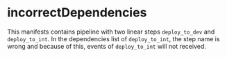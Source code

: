 # incorrectDependencies
This manifests contains pipeline with two linear steps `deploy_to_dev` and `deploy_to_int`. In the dependencies list of `deploy_to_int`, the step name is wrong and because of this, events of `deploy_to_int` will not received. 
